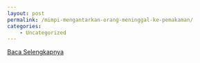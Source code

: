 ```yaml
---
layout: post
permalink: /mimpi-mengantarkan-orang-meninggal-ke-pemakaman/
categories:
    - Uncategorized
---
```


[Baca Selengkapnya](/09)